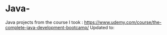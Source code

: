 # Java-
Java projects from the course I took : https://www.udemy.com/course/the-complete-java-development-bootcamp/
Updated to: 
